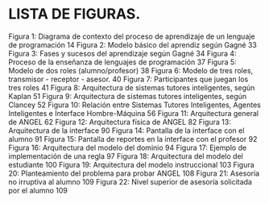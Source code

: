 # **LISTA DE FIGURAS.**

Figura 1: Diagrama de contexto del proceso de aprendizaje de un lenguaje de programación	14
Figura 2: Modelo básico del aprendiz según Gagné	33
Figura 3: Fases y sucesos del aprendizaje según Gagné	34
Figura 4: Proceso de la enseñanza de lenguajes de programación	37
Figura 5: Modelo de dos roles (alumno/profesor)	38
Figura 6: Modelo de tres roles, transmisor - receptor - asesor.	40
Figura 7: Participantes que juegan los tres roles	41
Figura 8: Arquitectura de sistemas tutores inteligentes, según Kaplan	51
Figura 9: Arquitectura de sistemas tutores inteligentes, según Clancey	52
Figura 10: Relación entre Sistemas Tutores Inteligentes, Agentes Inteligentes e Interface Hombre-Máquina	56
Figura 11: Arquitectura general de ANGEL	62
Figura 12: Arquitectura física de ANGEL	82
Figura 13: Arquitectura de la interface	90
Figura 14: Pantalla de la interface con el alumno	91
Figura 15: Pantalla de reportes en la interface con el profesor	92
Figura 16: Arquitectura del modelo del dominio	94
Figura 17: Ejemplo de implementación de una regla	97
Figura 18: Arquitectura del modelo del estudiante	100
Figura 19: Arquitectura del modelo instruccional	103
Figura 20: Planteamiento del problema para probar ANGEL	108
Figura 21: Asesoría no irruptiva al alumno	109
Figura 22: Nivel superior de asesoría solicitada por el alumno	109